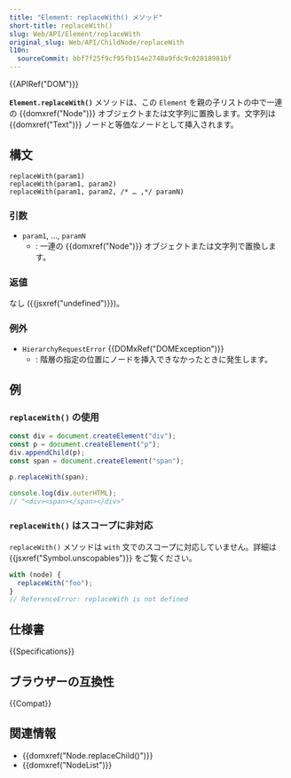 ```yaml
---
title: "Element: replaceWith() メソッド"
short-title: replaceWith()
slug: Web/API/Element/replaceWith
original_slug: Web/API/ChildNode/replaceWith
l10n:
  sourceCommit: bbf7f25f9cf95fb154e2740a9fdc9c02818981bf
---
```


{{APIRef("DOM")}}

**`Element.replaceWith()`** メソッドは、この `Element` を親の子リストの中で一連の {{domxref("Node")}} オブジェクトまたは文字列に置換します。文字列は {{domxref("Text")}} ノードと等価なノードとして挿入されます。

## 構文

```js-nolint
replaceWith(param1)
replaceWith(param1, param2)
replaceWith(param1, param2, /* … ,*/ paramN)
```

### 引数

- `param1`, …, `paramN`
  - : 一連の {{domxref("Node")}} オブジェクトまたは文字列で置換します。

### 返値

なし ({{jsxref("undefined")}})。

### 例外

- `HierarchyRequestError` {{DOMxRef("DOMException")}}
  - : 階層の指定の位置にノードを挿入できなかったときに発生します。

## 例

### `replaceWith()` の使用

```js
const div = document.createElement("div");
const p = document.createElement("p");
div.appendChild(p);
const span = document.createElement("span");

p.replaceWith(span);

console.log(div.outerHTML);
// "<div><span></span></div>"
```

### `replaceWith()` はスコープに非対応

`replaceWith()` メソッドは `with` 文でのスコープに対応していません。詳細は {{jsxref("Symbol.unscopables")}} をご覧ください。

```js
with (node) {
  replaceWith("foo");
}
// ReferenceError: replaceWith is not defined
```

## 仕様書

{{Specifications}}

## ブラウザーの互換性

{{Compat}}

## 関連情報

- {{domxref("Node.replaceChild()")}}
- {{domxref("NodeList")}}
